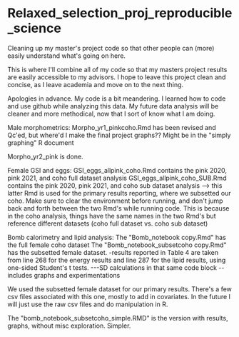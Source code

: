 # Relaxed_selection_proj_reproducible_science
Cleaning up my master's project code so that other people can (more) easily understand what's going on here.

This is where I'll combine all of my code so that my masters project results are easily accessible to my advisors. I hope to leave this project clean and concise, as I leave academia and move on to the next thing.

Apologies in advance. My code is a bit meandering. I learned how to code and use github while analyzing this data. My future data analysis will be cleaner and more methodical, now that I sort of know what I am doing.




Male morphometrics:
Morpho_yr1_pinkcoho.Rmd has been revised and Qc'ed, but where'd I make the final project graphs?? Might be in the "simply graphing" R document

Morpho_yr2_pink is done.


Female GSI and eggs:
GSI_eggs_allpink_coho.Rmd contains the pink 2020, pink 2021, and coho full dataset analysis
GSI_eggs_allpink_coho_SUB.Rmd contains the pink 2020, pink 2021, and coho sub dataset analysis
--> this latter Rmd is used for the primary results reporting, where we subsetted our coho. Make sure to clear the environment before running, and don't jump back and forth between the two Rmd's while running code. This is because in the coho analysis, things have the same names in the two Rmd's but reference different datasets (coho full dataset vs. coho sub dataset)


Bomb calorimetry and lipid analysis:
The "Bomb_notebook copy.Rmd" has the full female coho dataset
The "Bomb_notebook_subsetcoho copy.Rmd" has the subsetted female dataset.
-results reported in Table 4 are taken from line 268 for the energy results and line 287 for the lipid results, using one-sided Student's t tests.
---SD calculations in that same code block
--includes graphs and experimentations

We used the subsetted female dataset for our primary results.
There's a few csv files associated with this one, mostly to add in covariates. In the future I will just use the raw csv files and do manipulation in R. 

The "bomb_notebook_subsetcoho_simple.RMD" is the version with results, graphs, without misc exploration. Simpler.

